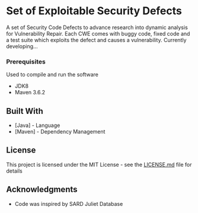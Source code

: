 # Set of Exploitable Security Defects

A set of Security Code Defects to advance research into dynamic analysis for Vulnerability Repair. Each CWE comes with buggy code, fixed code and a test suite which exploits the defect and causes a vulnerability. Currently developing...

### Prerequisites

Used to compile and run the software

* JDK8
* Maven 3.6.2

## Built With

* [Java] - Language 
* [Maven] - Dependency Management

## License

This project is licensed under the MIT License - see the [LICENSE.md](LICENSE.md) file for details

## Acknowledgments

* Code was inspired by SARD Juliet Database
